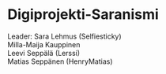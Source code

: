 # Digiprojekti-Saranismi
Leader: Sara Lehmus (Selfiesticky)<br>
Milla-Maija Kauppinen<br>
Leevi Seppälä (Lerssi)<br>
Matias Seppänen (HenryMatias) <br>
